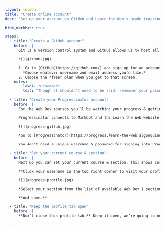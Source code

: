 ```yaml
---
layout: lesson
title: "Create online account"
desc: "Set up your account on GitHub and Learn the Web’s grade tracking service: Progressinator"

hide_markbot: true

steps:
  - title: "Create a GitHub account"
    before: |
      Git is a version control system and GitHub allows us to host all our code & websites online. (More on this next week.)

      ![](github.jpg)

      1. Go to [GitHub](https://github.com/) and sign up for an account.
        *Choose whatever username and email address you’d like.*
      2. Choose the *free* plan when you get to that screen.
    notes:
      - label: "Remember"
        text: "Though it shouldn’t need to be said: remember your password!"

  - title: "Create your Progressinator account"
    before: |
      For the Web Dev courses you’ll be watching your progress & getting your grades on a application named Progressinator—instead of in Algonquin’s BrightSpace.

      Progressinator connects to Markbot and the Learn the Web website to track your progress and for submitting assignments.

      ![](progress-github.jpg)

      *Go to [Progressinator](https://progress.learn-the-web.algonquindesign.ca/) and sign in using your GitHub account.*

      You don’t need a unique username & password for signing into Progressinator—it uses your GitHub account as the authentication mechanism.

  - title: "Set your current course & section"
    before: |
      Next up you can set your current course & section. This shows correct due dates in the grades list & allows the teacher to find you within the class list.

      **Click your username in the top right corner to visit your profile page.**

      ![](progress-profile.jpg)

      *Select your section from the list of available Web Dev 1 sections.*

      **And save.**

  - title: "Keep the profile tab open"
    before: |
      **Don’t close this profile tab.** Keep it open, we’re going to need it again in a few minutes.

---
```

